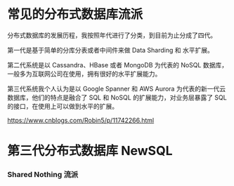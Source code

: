 

# 常见的分布式数据库流派



分布式数据库的发展历程，我按照年代进行了分类，到目前为止分成了四代。

第一代是基于简单的分库分表或者中间件来做 Data Sharding 和 水平扩展。

第二代系统是以 Cassandra、HBase 或者 MongoDB 为代表的 NoSQL 数据库，一般多为互联网公司在使用，拥有很好的水平扩展能力。

第三代系统我个人认为是以 Google Spanner 和 AWS Aurora 为代表的新一代云数据库，他们的特点是融合了 SQL 和 NoSQL 的扩展能力，对业务层暴露了 SQL 的接口，在使用上可以做到水平的扩展。

https://www.cnblogs.com/Robin5/p/11742266.html

















# 第三代分布式数据库 NewSQL





### Shared Nothing 流派